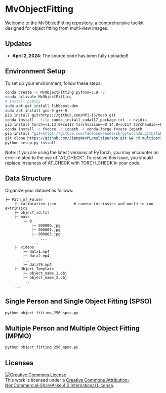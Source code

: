 # MvObjectFitting

Welcome to the MvObjectFitting repository, a comprehensive toolkit designed for object fitting from multi-view images.

## Updates
- **April 2, 2024**: The source code has been fully uploaded!

## Environment Setup

To set up your environment, follow these steps:

```bash
conda create -n MvObjectFitting python=3.9 -y
conda activate MvObjectFitting
# Install psbody
sudo apt-get install libboost-dev
sudo apt install gcc-9 g++-9
pip install git+https://github.com/MPI-IS/mesh.git
conda install --file conda_install_cuda117_package.txt -c nvidia
pip install torch==1.13.0+cu117 torchvision==0.14.0+cu117 torchaudio==0.13.0 --extra-index-url https://download.pytorch.org/whl/cu117
conda install -c fvcore -c iopath -c conda-forge fvcore iopath
pip install "git+https://github.com/facebookresearch/pytorch3d.git@stable"
git clone https://github.com/JiangWenPL/multiperson.git && cd multiperson/neural_renderer
python setup.py install
```
Note: If you are using the latest versions of PyTorch, you may encounter an error related to the use of "AT_CHECK". To resolve this issue, you should replace instances of AT_CHECK with TORCH_CHECK in your code.

## Data Structure


Organize your dataset as follows:

```
├─ Path_of_Folder
    ├─ calibration.json        # camera intrinsics and world-to-cam extrinsics
    ├─ object_id.txt
    ├─ mask
        ├─ 0
            ├─ 000000.jpg
            ├─ 000001.jpg
            ├─ 000003.jpg
                ...
            ...
    ├─ videos
        ├─ data1.mp4
        ├─ data2.mp4
        ...
        ├─ data76.mp4
    ├─ Object Template
        ├─ object_name_1.obj
        ├─ object_name_2.obj
        ...
    ...
```

## Single Person and Single Object Fitting (SPSO)


```bash
python object_fitting_256_spso.py
```

## Multiple Person and Multiple Object Fitting (MPMO)


```bash
python object_fitting_256_mpmo.py
```

## Licenses
<a rel="license" href="http://creativecommons.org/licenses/by-nc-sa/4.0/"><img alt="Creative Commons License" style="border-width:0" src="https://i.creativecommons.org/l/by-nc-sa/4.0/80x15.png" /></a><br />This work is licensed under a <a rel="license" href="http://creativecommons.org/licenses/by-nc-sa/4.0/">Creative Commons Attribution-NonCommercial-ShareAlike 4.0 International License</a>.
